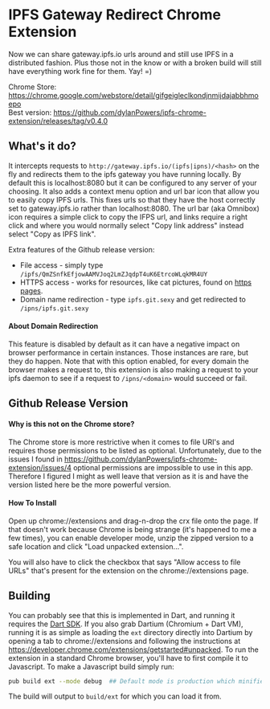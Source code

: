 IPFS Gateway Redirect Chrome Extension
======================================
Now we can share gateway.ipfs.io urls around and still use IPFS in a distributed
fashion. Plus those not in the know or with a broken build will still have
everything work fine for them. Yay! =)  

Chrome Store: https://chrome.google.com/webstore/detail/gifgeigleclkondjnmijdajabbhmoepo  
Best version: https://github.com/dylanPowers/ipfs-chrome-extension/releases/tag/v0.4.0


What's it do?
-------------
It intercepts requests to `http://gateway.ipfs.io/(ipfs|ipns)/<hash>` on the
fly and redirects them to the ipfs gateway you have running locally. By default this
is localhost:8080 but it can be configured to any server of your choosing. 
It also adds a context menu option and url bar icon that allow you
to easily copy IPFS urls. This fixes urls so that they have the host correctly
set to gateway.ipfs.io rather than localhost:8080. The url bar (aka Omnibox) icon 
requires a simple click to copy the IFPS url, and links require a right click
and where you would normally select "Copy link address" instead select "Copy as IPFS link".

Extra features of the Github release version:
* File access - simply type `/ipfs/QmZSnfkEfjowAAMVJoq2LmZJqdpT4uK6EtrcoWLqkMR4UY`
* HTTPS access - works for resources, like cat pictures, found on 
    [https pages](https://groups.google.com/d/msg/ipfs-users/IKrDkUnIk7E/b2zS2c-KysQJ).
* Domain name redirection - type `ipfs.git.sexy` and get redirected to 
    `/ipns/ipfs.git.sexy`
    
#### About Domain Redirection
This feature is disabled by default as it can have a negative impact on browser
performance in certain instances. Those instances are rare, but they do happen.
Note that with this option enabled, for every domain the browser makes a 
request to, this extension is also making a request to your ipfs daemon to see 
if a request to `/ipns/<domain>` would succeed or fail.


Github Release Version
-----------------------
#### Why is this not on the Chrome store?  
The Chrome store is more restrictive when it comes to file URI's and requires 
those permissions to be listed as optional. Unfortunately, due to the issues 
I found in https://github.com/dylanPowers/ipfs-chrome-extension/issues/4 optional 
permissions are impossible to use in this app. Therefore I figured I might as well 
leave that version as it is and have the version listed here be the more powerful 
version.

#### How To Install  
Open up chrome://extensions and drag-n-drop the crx file onto the page. If that 
doesn't work because Chrome is being strange (it's happened to me a few times), 
you can enable developer mode, unzip the zipped version to a safe location and 
click "Load unpacked extension...".  

You will also have to click the checkbox that says "Allow access to file URLs" 
that's present for the extension on the chrome://extensions page.

Building
--------
You can probably see that this is implemented in Dart, and running it requires
the [Dart SDK](https://www.dartlang.org/tools/download.html). 
If you also grab Dartium (Chromium + Dart VM), running it is as simple
as loading the `ext` directory directly into Dartium by opening a tab to 
chrome://extensions and following the instructions
at https://developer.chrome.com/extensions/getstarted#unpacked. 
To run the extension in a standard Chrome browser, you'll have to first compile
it to Javascript. To make a Javascript build simply run:
```sh
pub build ext --mode debug  ## Default mode is production which minifies the JS
```
The build will output to `build/ext` for which you can load it from.
